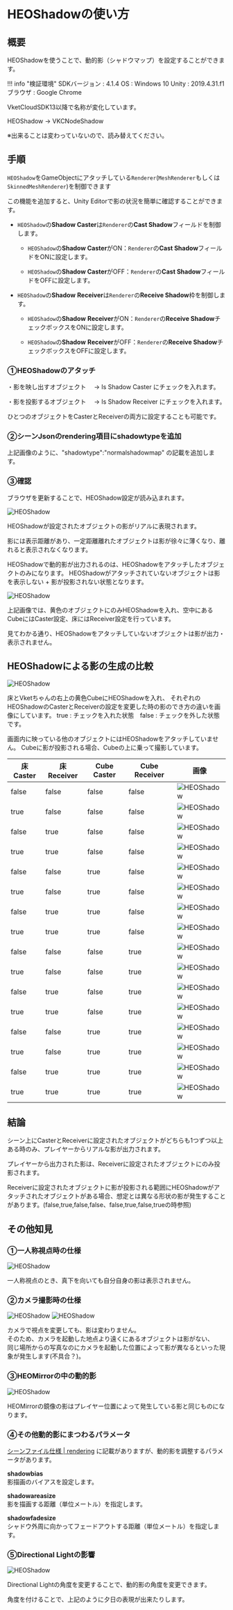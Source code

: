 # HEOShadowの使い方

## 概要

HEOShadowを使うことで、動的影（シャドウマップ）を設定することができます。

!!! info "検証環境"
    SDKバージョン : 4.1.4
    OS : Windows 10
    Unity : 2019.4.31.f1
    ブラウザ : Google Chrome

VketCloudSDK13以降で名称が変化しています。

HEOShadow → VKCNodeShadow

※出来ることは変わっていないので、読み替えてください。

## 手順

`HEOShadow`をGameObjectにアタッチしている`Renderer`(`MeshRenderer`もしくは`SkinnedMeshRenderer`)を制御できます

この機能を追加すると、Unity Editorで影の状況を簡単に確認することができます。

-   `HEOShadow`の**Shadow Caster**は`Renderer`の**Cast Shadow**フィールドを制御します。
    
    -   `HEOShadow`の**Shadow Caster**がON：`Renderer`の**Cast Shadow**フィールドをONに設定します。
        
    -   `HEOShadow`の**Shadow Caster**がOFF：`Renderer`の**Cast Shadow**フィールドをOFFに設定します。
        
-   `HEOShadow`の**Shadow** **Receiver**は`Renderer`の**Receive Shadow**枠を制御します。
    
    -   `HEOShadow`の**Shadow** **Receiver**がON：`Renderer`の**Receive Shadow**チェックボックスをONに設定します。
        
    -   `HEOShadow`の**Shadow** **Receiver**がOFF：`Renderer`の**Receive Shadow**チェックボックスをOFFに設定します。
        
### ①HEOShadowのアタッチ




・影を映し出すオブジェクト
　→ Is Shadow Caster にチェックを入れます。

・影を投影するオブジェクト
　→ Is Shadow Receiver にチェックを入れます。

ひとつのオブジェクトをCasterとReceiverの両方に設定することも可能です。

### ②シーンJsonのrendering項目にshadowtypeを追加

上記画像のように、"shadowtype":"normalshadowmap" の記載を追加します。

### ③確認
ブラウザを更新することで、HEOShadow設定が読み込まれます。

![HEOShadow](img/HEOShadow_01.jpg)

HEOShadowが設定されたオブジェクトの影がリアルに表現されます。

影には表示距離があり、一定距離離れたオブジェクトは影が徐々に薄くなり、離れると表示されなくなります。

HEOShadowで動的影が出力されるのは、HEOShadowをアタッチしたオブジェクトのみになります。
HEOShadowがアタッチされていないオブジェクトは影を表示しない + 影が投影されない状態となります。

![HEOShadow](img/HEOShadow_02.jpg)

上記画像では、黄色のオブジェクトにのみHEOShadowを入れ、空中にあるCubeにはCaster設定、床にはReceiver設定を行っています。

見てわかる通り、HEOShadowをアタッチしていないオブジェクトは影が出力・表示されません。

## HEOShadowによる影の生成の比較

![HEOShadow](img/HEOShadow_03.jpg)

床とVketちゃんの右上の黄色CubeにHEOShadowを入れ、
それぞれのHEOShadowのCasterとReceiverの設定を変更した時の影のでき方の違いを画像にしています。
true : チェックを入れた状態　false : チェックを外した状態　です。

画面内に映っている他のオブジェクトにはHEOShadowをアタッチしていません。
Cubeに影が投影される場合、Cubeの上に乗って撮影しています。

| 床 Caster | 床 Receiver | Cube Caster | Cube Receiver | 画像 |
| ---- | ---- | ---- | ---- | ---- |
| false | false | false | false | ![HEOShadow](img/HEOShadow_04.jpg) |
| true | false | false | false | ![HEOShadow](img/HEOShadow_05.jpg) |
| false | true | false | false | ![HEOShadow](img/HEOShadow_06.jpg) |
| true | true | false | false | ![HEOShadow](img/HEOShadow_07.jpg) |
| false | false | true | false | ![HEOShadow](img/HEOShadow_08.jpg) |
| true | false | true | false | ![HEOShadow](img/HEOShadow_09.jpg) |
| false | true | true | false | ![HEOShadow](img/HEOShadow_10.jpg) |
| true | true | true | false | ![HEOShadow](img/HEOShadow_11.jpg) |
| false | false | false | true | ![HEOShadow](img/HEOShadow_12.jpg) |
| true | false | false | true | ![HEOShadow](img/HEOShadow_13.jpg) |
| false | true | false | true | ![HEOShadow](img/HEOShadow_14.jpg) |
| true | true | false | true | ![HEOShadow](img/HEOShadow_15.jpg) |
| false | false | true | true | ![HEOShadow](img/HEOShadow_16.jpg) |
| true | false | true | true | ![HEOShadow](img/HEOShadow_17.jpg) |
| false | true | true | true | ![HEOShadow](img/HEOShadow_18.jpg) |
| true | true | true | true | ![HEOShadow](img/HEOShadow_19.jpg) |

## 結論

シーン上にCasterとReceiverに設定されたオブジェクトがどちらも1つずつ以上ある時のみ、プレイヤーからリアルな影が出力されます。

プレイヤーから出力された影は、Receiverに設定されたオブジェクトにのみ投影されます。

Receiverに設定されたオブジェクトに影が投影される範囲にHEOShadowがアタッチされたオブジェクトがある場合、想定とは異なる形状の影が発生することがあります。(false,true,false,false、false,true,false,trueの時参照)

## その他知見

### ①一人称視点時の仕様

![HEOShadow](img/HEOShadow_20.jpg)

一人称視点のとき、真下を向いても自分自身の影は表示されません。

### ②カメラ撮影時の仕様

![HEOShadow](img/HEOShadow_21.jpg)
![HEOShadow](img/HEOShadow_22.jpg)

カメラで視点を変更しても、影は変わりません。  
そのため、カメラを起動した地点より遠くにあるオブジェクトは影がない、  
同じ場所からの写真なのにカメラを起動した位置によって影が異なるといった現象が発生します(不具合？)。

### ③HEOMirrorの中の動的影

![HEOShadow](img/HEOShadow_23.jpg)

HEOMirrorの鏡像の影はプレイヤー位置によって発生している影と同じものになります。

### ④その他動的影にまつわるパラメータ

[シーンファイル仕様 | rendering](https://hikky.atlassian.net/wiki/spaces/VKETCLOUD/pages/222136775#rendering) に記載がありますが、動的影を調整するパラメータがあります。

**shadowbias**  
影描画のバイアスを設定します。

**shadowareasize**  
影を描画する距離（単位メートル）を指定します。

**shadowfadesize**  
シャドウ外周に向かってフェードアウトする距離（単位メートル）を指定します。

### ⑤Directional Lightの影響

![HEOShadow](img/HEOShadow_24.jpg)

Directional Lightの角度を変更することで、動的影の角度を変更できます。

角度を付けることで、上記のように夕日の表現が出来たりします。